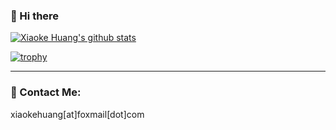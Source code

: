 ### 👋 Hi there 

[![Xiaoke Huang's github stats](https://github-readme-stats.vercel.app/api?username=xk-huang&show_icons=true)](https://github.com/xk-huang/)

[![trophy](https://github-profile-trophy.vercel.app/?username=xk-huang&column=7)](https://github.com/xk-huang)

---
### 📧 Contact Me:
xiaokehuang[at]foxmail[dot]com

<!--
**xk-huang/xk-huang** is a ✨ _special_ ✨ repository because its `README.md` (this file) appears on your GitHub profile.

Here are some ideas to get you started:

- 🔭 I’m currently working on ...
- 🌱 I’m currently learning ...
- 👯 I’m looking to collaborate on ...
- 🤔 I’m looking for help with ...
- 💬 Ask me about ...
- 📫 How to reach me: ...
- 😄 Pronouns: ...
- ⚡ Fun fact: ...
-->
